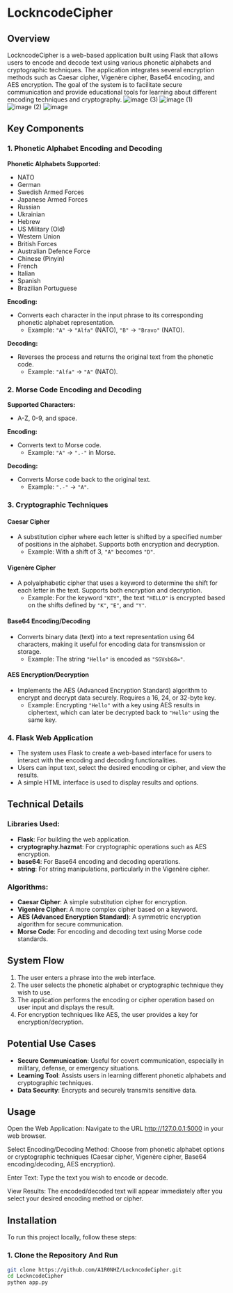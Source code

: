 # LockncodeCipher

## Overview

LockncodeCipher is a web-based application built using Flask that allows users to encode and decode text using various phonetic alphabets and cryptographic techniques. The application integrates several encryption methods such as Caesar cipher, Vigenère cipher, Base64 encoding, and AES encryption. The goal of the system is to facilitate secure communication and provide educational tools for learning about different encoding techniques and cryptography.
![image (3)](https://github.com/user-attachments/assets/596a3c83-560a-474f-af89-bc6f57bac6a3)
![image (1)](https://github.com/user-attachments/assets/1ca6a2dd-4375-4c32-90cc-f190d63d11f1)
![image (2)](https://github.com/user-attachments/assets/733aaad2-80fc-46bc-95ac-8714f21cbc88)
![image](https://github.com/user-attachments/assets/26f026cf-4655-4f25-ba85-831585a3b3ee)

## Key Components

### 1. **Phonetic Alphabet Encoding and Decoding**

**Phonetic Alphabets Supported:**

- NATO
- German
- Swedish Armed Forces
- Japanese Armed Forces
- Russian
- Ukrainian
- Hebrew
- US Military (Old)
- Western Union
- British Forces
- Australian Defence Force
- Chinese (Pinyin)
- French
- Italian
- Spanish
- Brazilian Portuguese

**Encoding:**
- Converts each character in the input phrase to its corresponding phonetic alphabet representation.
  - Example: `"A"` → `"Alfa"` (NATO), `"B"` → `"Bravo"` (NATO).

**Decoding:**
- Reverses the process and returns the original text from the phonetic code.
  - Example: `"Alfa"` → `"A"` (NATO).

### 2. **Morse Code Encoding and Decoding**

**Supported Characters:**
- A-Z, 0-9, and space.

**Encoding:**
- Converts text to Morse code.
  - Example: `"A"` → `".-"` in Morse.

**Decoding:**
- Converts Morse code back to the original text.
  - Example: `".-"` → `"A"`.

### 3. **Cryptographic Techniques**

#### Caesar Cipher
- A substitution cipher where each letter is shifted by a specified number of positions in the alphabet. Supports both encryption and decryption.
  - Example: With a shift of 3, `"A"` becomes `"D"`.

#### Vigenère Cipher
- A polyalphabetic cipher that uses a keyword to determine the shift for each letter in the text. Supports both encryption and decryption.
  - Example: For the keyword `"KEY"`, the text `"HELLO"` is encrypted based on the shifts defined by `"K"`, `"E"`, and `"Y"`.

#### Base64 Encoding/Decoding
- Converts binary data (text) into a text representation using 64 characters, making it useful for encoding data for transmission or storage.
  - Example: The string `"Hello"` is encoded as `"SGVsbG8="`.

#### AES Encryption/Decryption
- Implements the AES (Advanced Encryption Standard) algorithm to encrypt and decrypt data securely. Requires a 16, 24, or 32-byte key.
  - Example: Encrypting `"Hello"` with a key using AES results in ciphertext, which can later be decrypted back to `"Hello"` using the same key.

### 4. **Flask Web Application**

- The system uses Flask to create a web-based interface for users to interact with the encoding and decoding functionalities.
- Users can input text, select the desired encoding or cipher, and view the results.
- A simple HTML interface is used to display results and options.

## Technical Details

### Libraries Used:
- **Flask**: For building the web application.
- **cryptography.hazmat**: For cryptographic operations such as AES encryption.
- **base64**: For Base64 encoding and decoding operations.
- **string**: For string manipulations, particularly in the Vigenère cipher.

### Algorithms:
- **Caesar Cipher**: A simple substitution cipher for encryption.
- **Vigenère Cipher**: A more complex cipher based on a keyword.
- **AES (Advanced Encryption Standard)**: A symmetric encryption algorithm for secure communication.
- **Morse Code**: For encoding and decoding text using Morse code standards.

## System Flow

1. The user enters a phrase into the web interface.
2. The user selects the phonetic alphabet or cryptographic technique they wish to use.
3. The application performs the encoding or cipher operation based on user input and displays the result.
4. For encryption techniques like AES, the user provides a key for encryption/decryption.

## Potential Use Cases

- **Secure Communication**: Useful for covert communication, especially in military, defense, or emergency situations.
- **Learning Tool**: Assists users in learning different phonetic alphabets and cryptographic techniques.
- **Data Security**: Encrypts and securely transmits sensitive data.


## Usage

Open the Web Application: Navigate to the URL http://127.0.0.1:5000 in your web browser.

Select Encoding/Decoding Method: Choose from phonetic alphabet options or cryptographic techniques (Caesar cipher, Vigenère cipher, Base64 encoding/decoding, AES encryption).

Enter Text: Type the text you wish to encode or decode.

View Results: The encoded/decoded text will appear immediately after you select your desired encoding method or cipher.

## Installation

To run this project locally, follow these steps:

### 1. Clone the Repository And Run

```bash
git clone https://github.com/A1R0NHZ/LockncodeCipher.git
cd LockncodeCipher
python app.py


